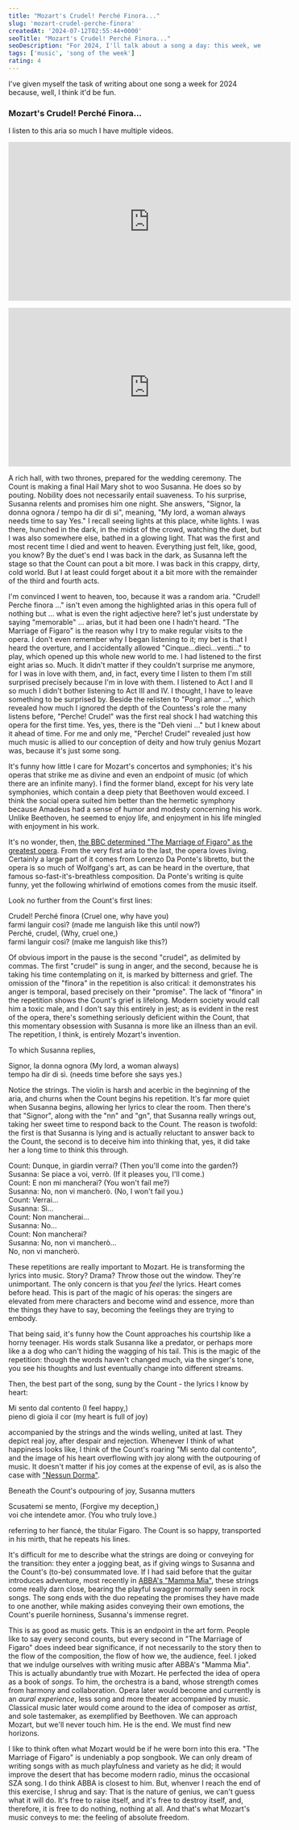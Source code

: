 ```yaml
---
title: "Mozart's Crudel! Perché Finora..."
slug: 'mozart-crudel-perche-finora'
createdAt: '2024-07-12T02:55:44+0000'
seoTitle: "Mozart's Crudel! Perché Finora..."
seoDescription: "For 2024, I'll talk about a song a day: this week, we'll talk about an aria from Mozart's The Marriage of Figaro, beginning with Crudel! Perché Finora ..."
tags: ['music', 'song of the week']
rating: 4
---
```


I've given myself the task of writing about one song a week for 2024 because, well, I think it'd be fun.

### Mozart's Crudel! Perché Finora...

I listen to this aria so much I have multiple videos.

<iframe width="560" height="315" style="margin-bottom: 1em" src="https://www.youtube.com/embed/Vs2O1nl0MAo?si=ovj9OafMMGkE1utO&amp;start=180" title="YouTube video player" frameborder="0" allow="accelerometer; autoplay; clipboard-write; encrypted-media; gyroscope; picture-in-picture; web-share" referrerpolicy="strict-origin-when-cross-origin" allowfullscreen></iframe>

<iframe width="560" height="315" src="https://www.youtube.com/embed/kCdyGTkgoN8?si=gtHeUGNsY61Wol1s" title="YouTube video player" frameborder="0" allow="accelerometer; autoplay; clipboard-write; encrypted-media; gyroscope; picture-in-picture; web-share" referrerpolicy="strict-origin-when-cross-origin" allowfullscreen></iframe>

A rich hall, with two thrones, prepared for the wedding ceremony. The Count is making a final Hail Mary shot to woo Susanna. He does so by pouting. Nobility does not necessarily entail suaveness. To his surprise, Susanna relents and promises him one night. She answers, "Signor, la donna ognora / tempo ha dir di sì", meaning, "My lord, a woman always needs time to say Yes." I recall seeing lights at this place, white lights. I was there, hunched in the dark, in the midst of the crowd, watching the duet, but I was also somewhere else, bathed in a glowing light. That was the first and most recent time I died and went to heaven. Everything just felt, like, good, you know? By the duet's end I was back in the dark, as Susanna left the stage so that the Count can pout a bit more. I was back in this crappy, dirty, cold world. But I at least could forget about it a bit more with the remainder of the third and fourth acts.

I'm convinced I went to heaven, too, because it was a random aria. "Crudel! Perche finora ..." isn't even among the highlighted arias in this opera full of nothing but ... what is even the right adjective here? let's just understate by saying "memorable" ... arias, but it had been one I hadn't heard. "The Marriage of Figaro" is the reason why I try to make regular visits to the opera. I don't even remember why I began listening to it; my bet is that I heard the overture, and I accidentally allowed "Cinque...dieci...venti..." to play, which opened up this whole new world to me. I had listened to the first eight arias so. Much. It didn't matter if they couldn't surprise me anymore, for I was in love with them, and, in fact, every time I listen to them I'm still surprised precisely because I'm in love with them. I listened to Act I and II so much I didn't bother listening to Act III and IV. I thought, I have to leave something to be surprised by. Beside the relisten to "Porgi amor ...", which revealed how much I ignored the depth of the Countess's role the many listens before, "Perche! Crudel" was the first real shock I had watching this opera for the first time. Yes, yes, there is the "Deh vieni ..." but I knew about it ahead of time. For me and only me, "Perche! Crudel" revealed just how much music is allied to our conception of deity and how truly genius Mozart was, because it's just some song.

It's funny how little I care for Mozart's concertos and symphonies; it's his operas that strike me as divine and even an endpoint of music (of which there are an infinite many). I find the former bland, except for his very late symphonies, which contain a deep piety that Beethoven would exceed. I think the social opera suited him better than the hermetic symphony because Amadeus had a sense of humor and modesty concerning his work. Unlike Beethoven, he seemed to enjoy life, and enjoyment in his life mingled with enjoyment in his work.

It's no wonder, then, [the BBC determined "The Marriage of Figaro" as the greatest opera](https://www.classical-music.com/features/works/20-greatest-operas-all-time). From the very first aria to the last, the opera loves living. Certainly a large part of it comes from Lorenzo Da Ponte's libretto, but the opera is so much of Wolfgang's art, as can be heard in the overture, that famous so-fast-it's-breathless composition. Da Ponte's writing is quite funny, yet the following whirlwind of emotions comes from the music itself.

Look no further from the Count's first lines:

Crudel! Perché finora (Cruel one, why have you)<br/>
farmi languir così? (made me languish like this until now?)<br/>
Perché, crudel, (Why, cruel one,)<br/>
farmi languir così? (make me languish like this?)

Of obvious import in the pause is the second "crudel", as delimited by commas. The first "crudel" is sung in anger, and the second, because he is taking his time contemplating on it, is marked by bitterness and grief. The omission of the "finora" in the repetition is also critical: it demonstrates his anger is temporal, based precisely on their "promise". The lack of "finora" in the repetition shows the Count's grief is lifelong. Modern society would call him a toxic male, and I don't say this entirely in jest; as is evident in the rest of the opera, there's something seriously deficient within the Count, that this momentary obsession with Susanna is more like an illness than an evil. The repetition, I think, is entirely Mozart's invention.

To which Susanna replies,

Signor, la donna ognora (My lord, a woman always)<br/>
tempo ha dir di sì. (needs time before she says yes.)<br/>

Notice the strings. The violin is harsh and acerbic in the beginning of the aria, and churns when the Count begins his repetition. It's far more quiet when Susanna begins, allowing her lyrics to clear the room. Then there's that "Signor", along with the "nn" and "gn", that Susanna really wrings out, taking her sweet time to respond back to the Count. The reason is twofold: the first is that Susanna is lying and is actually reluctant to answer back to the Count, the second is to deceive him into thinking that, yes, it did take her a long time to think this through.

Count: Dunque, in giardin verrai? (Then you'll come into the garden?)<br/>
Susanna: Se piace a voi, verrò. (If it pleases you, I'll come.)<br/>
Count: E non mi mancherai? (You won't fail me?)<br/>
Susanna: No, non vi mancherò. (No, I won't fail you.)<br/>
Count: Verrai...<br/>
Susanna: Sì...<br/>
Count: Non mancherai...<br/>
Susanna: No...<br/>
Count: Non mancherai?<br/>
Susanna: No, non vi mancherò...<br/>
No, non vi mancherò.

These repetitions are really important to Mozart. He is transforming the lyrics into music. Story? Drama? Throw those out the window. They're unimportant. The only concern is that you _feel_ the lyrics. Heart comes before head. This is part of the magic of his operas: the singers are elevated from mere characters and become wind and essence, more than the things they have to say, becoming the feelings they are trying to embody.

That being said, it's funny how the Count approaches his courtship like a horny teenager. His words stalk Susanna like a predator, or perhaps more like a a dog who can't hiding the wagging of his tail. This is the magic of the repetition: though the words haven't changed much, via the singer's tone, you see his thoughts and lust eventually change into different streams.

Then, the best part of the song, sung by the Count - the lyrics I know by heart:

Mi sento dal contento (I feel happy,)<br/>
pieno di gioia il cor (my heart is full of joy)

accompanied by the strings and the winds welling, united at last. They depict real joy, after despair and rejection. Whenever I think of what happiness looks like, I think of the Count's roaring "Mi sento dal contento", and the image of his heart overflowing with joy along with the outpouring of music. It doesn't matter if his joy comes at the expense of evil, as is also the case with ["Nessun Dorma"](/giacomo-puccini-nessun-dorma).

Beneath the Count's outpouring of joy, Susanna mutters

Scusatemi se mento, (Forgive my deception,)<br/>
voi che intendete amor. (You who truly love.)

referring to her fiancé, the titular Figaro. The Count is so happy, transported in his mirth, that he repeats his lines.

It's difficult for me to describe what the strings are doing or conveying for the transition: they enter a jogging beat, as if giving wings to Susanna and the Count's (to-be) consummated love. If I had said before that the guitar introduces adventure, most recently in [ABBA's "Mamma Mia"](/abba-mamma-mia), these strings come really darn close, bearing the playful swagger normally seen in rock songs. The song ends with the duo repeating the promises they have made to one another, while making asides conveying their own emotions, the Count's puerile horniness, Susanna's immense regret.

This is as good as music gets. This is an endpoint in the art form. People like to say every second counts, but every second in "The Marriage of Figaro" does indeed bear significance, if not necessarily to the story then to the flow of the composition, the flow of how we, the audience, feel. I joked that we indulge ourselves with writing music after ABBA's "Mamma Mia". This is actually abundantly true with Mozart. He perfected the idea of opera as a book of _songs_. To him, the orchestra is a band, whose strength comes from harmony and collaboration. Opera later would become and currently is an _aural experience_, less song and more theater accompanied by music. Classical music later would come around to the idea of composer as _artist_, and sole tastemaker, as exemplified by Beethoven. We can approach Mozart, but we'll never touch him. He is the end. We must find new horizons.

I like to think often what Mozart would be if he were born into this era. "The Marriage of Figaro" is undeniably a pop songbook. We can only dream of writing songs with as much playfulness and variety as he did; it would improve the desert that has become modern radio, minus the occasional SZA song. I do think ABBA is closest to him. But, whenver I reach the end of this exercise, I shrug and say: That is the nature of genius, we can't guess what it will do. It's free to raise itself, and it's free to destroy itself, and, therefore, it is free to do nothing, nothing at all. And that's what Mozart's music conveys to me: the feeling of absolute freedom.
